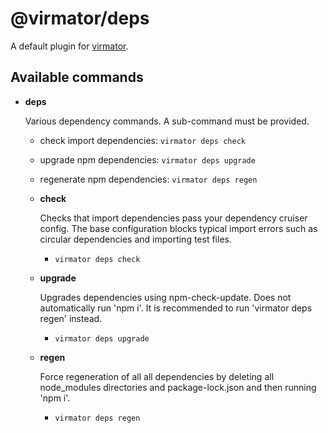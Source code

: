 # @virmator/deps

A default plugin for [virmator](https://www.npmjs.com/package/virmator).

## Available commands

-   **deps**

    Various dependency commands. A sub-command must be provided.

    -   check import dependencies: `virmator deps check`
    -   upgrade npm dependencies: `virmator deps upgrade`
    -   regenerate npm dependencies: `virmator deps regen`
    -   **check**

        Checks that import dependencies pass your dependency cruiser config. The base configuration blocks typical import errors such as circular dependencies and importing test files.

        -   `virmator deps check`

    -   **upgrade**

        Upgrades dependencies using npm-check-update. Does not automatically run 'npm i'. It is recommended to run 'virmator deps regen' instead.

        -   `virmator deps upgrade`

    -   **regen**

        Force regeneration of all all dependencies by deleting all node_modules directories and package-lock.json and then running 'npm i'.

        -   `virmator deps regen`
